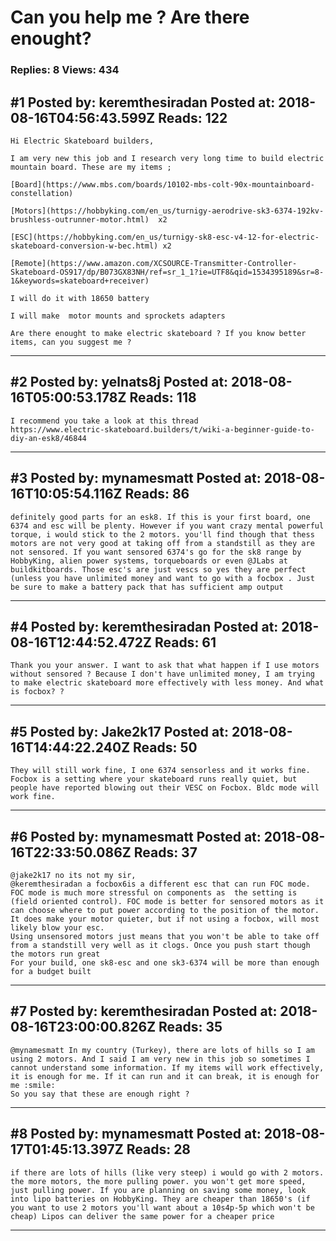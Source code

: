 # Can you help me ? Are there enought?

### Replies: 8 Views: 434

## \#1 Posted by: keremthesiradan Posted at: 2018-08-16T04:56:43.599Z Reads: 122

```
Hi Electric Skateboard builders, 

I am very new this job and I research very long time to build electric mountain board. These are my items ;

[Board](https://www.mbs.com/boards/10102-mbs-colt-90x-mountainboard-constellation)

[Motors](https://hobbyking.com/en_us/turnigy-aerodrive-sk3-6374-192kv-brushless-outrunner-motor.html)  x2

[ESC](https://hobbyking.com/en_us/turnigy-sk8-esc-v4-12-for-electric-skateboard-conversion-w-bec.html) x2

[Remote](https://www.amazon.com/XCSOURCE-Transmitter-Controller-Skateboard-OS917/dp/B073GX83NH/ref=sr_1_1?ie=UTF8&qid=1534395189&sr=8-1&keywords=skateboard+receiver)

I will do it with 18650 battery

I will make  motor mounts and sprockets adapters

Are there enought to make electric skateboard ? If you know better items, can you suggest me ?
```

---
## \#2 Posted by: yelnats8j Posted at: 2018-08-16T05:00:53.178Z Reads: 118

```
I recommend you take a look at this thread
https://www.electric-skateboard.builders/t/wiki-a-beginner-guide-to-diy-an-esk8/46844
```

---
## \#3 Posted by: mynamesmatt Posted at: 2018-08-16T10:05:54.116Z Reads: 86

```
definitely good parts for an esk8. If this is your first board, one 6374 and esc will be plenty. However if you want crazy mental powerful torque, i would stick to the 2 motors. you'll find though that thess motors are not very good at taking off from a standstill as they are not sensored. If you want sensored 6374's go for the sk8 range by HobbyKing, alien power systems, torqueboards or even @JLabs at buildkitboards. Those esc's are just vescs so yes they are perfect (unless you have unlimited money and want to go with a focbox . Just be sure to make a battery pack that has sufficient amp output
```

---
## \#4 Posted by: keremthesiradan Posted at: 2018-08-16T12:44:52.472Z Reads: 61

```
Thank you your answer. I want to ask that what happen if I use motors without sensored ? Because I don't have unlimited money, I am trying to make electric skateboard more effectively with less money. And what is focbox? ?
```

---
## \#5 Posted by: Jake2k17 Posted at: 2018-08-16T14:44:22.240Z Reads: 50

```
They will still work fine, I one 6374 sensorless and it works fine. Focbox is a setting where your skateboard runs really quiet, but people have reported blowing out their VESC on Focbox. Bldc mode will work fine.
```

---
## \#6 Posted by: mynamesmatt Posted at: 2018-08-16T22:33:50.086Z Reads: 37

```
@jake2k17 no its not my sir,
@keremthesiradan a focbox6is a different esc that can run FOC mode. FOC mode is much more stressful on components as  the setting is (field oriented control). FOC mode is better for sensored motors as it can choose where to put power according to the position of the motor. It does make your motor quieter, but if not using a focbox, will most likely blow your esc.
Using unsensored motors just means that you won't be able to take off from a standstill very well as it clogs. Once you push start though the motors run great
For your build, one sk8-esc and one sk3-6374 will be more than enough for a budget built
```

---
## \#7 Posted by: keremthesiradan Posted at: 2018-08-16T23:00:00.826Z Reads: 35

```
@mynamesmatt In my country (Turkey), there are lots of hills so I am using 2 motors. And I said I am very new in this job so sometimes I cannot understand some information. If my items will work effectively, it is enough for me. If it can run and it can break, it is enough for me :smile:
So you say that these are enough right ?
```

---
## \#8 Posted by: mynamesmatt Posted at: 2018-08-17T01:45:13.397Z Reads: 28

```
if there are lots of hills (like very steep) i would go with 2 motors. the more motors, the more pulling power. you won't get more speed, just pulling power. If you are planning on saving some money, look into lipo batteries on HobbyKing. They are cheaper than 18650's (if you want to use 2 motors you'll want about a 10s4p-5p which won't be cheap) Lipos can deliver the same power for a cheaper price
```

---

